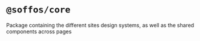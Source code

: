 # `@soffos/core`

Package containing the different sites design systems, as well as the shared components across pages

